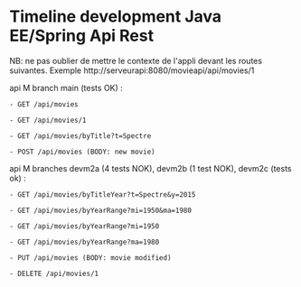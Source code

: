 # Timeline development Java EE/Spring Api Rest

NB: ne pas oublier de mettre le contexte de l'appli devant les routes suivantes. Exemple http://serveurapi:8080/movieapi/api/movies/1

api M branch main (tests OK) : 

	- GET /api/movies
	
	- GET /api/movies/1
	
	- GET /api/movies/byTitle?t=Spectre
	
	- POST /api/movies (BODY: new movie)
	
api M branches devm2a (4 tests NOK), devm2b (1 test NOK), devm2c (tests ok) :
	
	- GET /api/movies/byTitleYear?t=Spectre&y=2015
	
	- GET /api/movies/byYearRange?mi=1950&ma=1980
	
	- GET /api/movies/byYearRange?mi=1950
	
	- GET /api/movies/byYearRange?ma=1980
	
	- PUT /api/movies (BODY: movie modified)
	
	- DELETE /api/movies/1